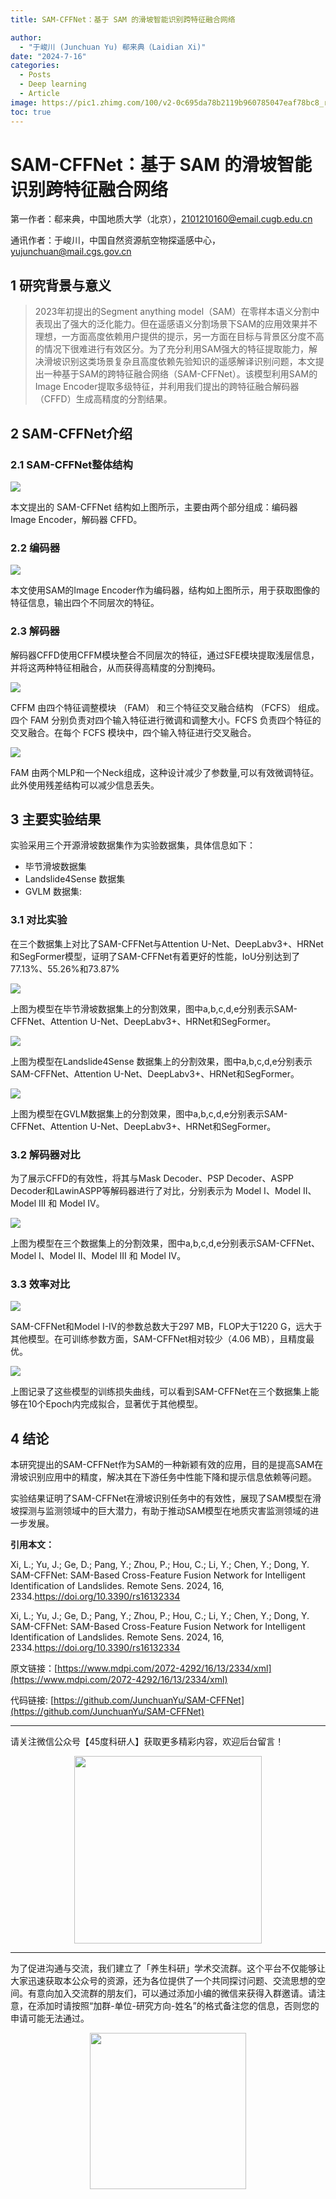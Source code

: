 ```yaml
---
title: SAM-CFFNet：基于 SAM 的滑坡智能识别跨特征融合网络

author: 
  - "于峻川 (Junchuan Yu) 郗来典（Laidian Xi)"
date: "2024-7-16"
categories:
  - Posts
  - Deep learning
  - Article
image: https://pic1.zhimg.com/100/v2-0c695da78b2119b960785047eaf78bc8_r.jpg
toc: true
---
```


# SAM-CFFNet：基于 SAM 的滑坡智能识别跨特征融合网络


第一作者：郗来典，中国地质大学（北京），2101210160@email.cugb.edu.cn

通讯作者：于峻川，中国自然资源航空物探遥感中心，yujunchuan@mail.cgs.gov.cn


## 1 研究背景与意义

><p align="left"> 2023年初提出的Segment anything model（SAM）在零样本语义分割中表现出了强大的泛化能力。但在遥感语义分割场景下SAM的应用效果并不理想，一方面高度依赖用户提供的提示，另一方面在目标与背景区分度不高的情况下很难进行有效区分。为了充分利用SAM强大的特征提取能力，解决滑坡识别这类场景复杂且高度依赖先验知识的遥感解译识别问题，本文提出一种基于SAM的跨特征融合网络（SAM-CFFNet）。该模型利用SAM的Image Encoder提取多级特征，并利用我们提出的跨特征融合解码器（CFFD）生成高精度的分割结果。</p>


  
## 2 SAM-CFFNet介绍
### 2.1 SAM-CFFNet整体结构
  ![](https://pic1.zhimg.com/100/v2-0c695da78b2119b960785047eaf78bc8_r.jpg)
<p align="left"> 本文提出的 SAM-CFFNet 结构如上图所示，主要由两个部分组成：编码器 Image Encoder，解码器 CFFD。</p>


### 2.2 编码器
  ![](https://pic1.zhimg.com/100/v2-91f4e76bf51c4c583396787a2f2d9090_r.jpg)
<p align="left"> 本文使用SAM的Image Encoder作为编码器，结构如上图所示，用于获取图像的特征信息，输出四个不同层次的特征。</p>
  
### 2.3 解码器
<p align="left"> 解码器CFFD使用CFFM模块整合不同层次的特征，通过SFE模块提取浅层信息，并将这两种特征相融合，从而获得高精度的分割掩码。</p>
  
  ![](https://pic3.zhimg.com/100/v2-352233f7ef04107b6857bc2ccaff52d2_r.jpg)
<p align="left"> CFFM 由四个特征调整模块 （FAM） 和三个特征交叉融合结构 （FCFS） 组成。四个 FAM 分别负责对四个输入特征进行微调和调整大小。FCFS 负责四个特征的交叉融合。在每个 FCFS 模块中，四个输入特征进行交叉融合。 </p>
 
![](https://pic1.zhimg.com/100/v2-8e3b1350f1ffcff264f1abc6dc38dd5c_r.jpg)
<p align="left"> FAM 由两个MLP和一个Neck组成，这种设计减少了参数量,可以有效微调特征。此外使用残差结构可以减少信息丢失。</p>

## 3 主要实验结果
<p align="left"> 实验采用三个开源滑坡数据集作为实验数据集，具体信息如下：</p>


* 毕节滑坡数据集 
* Landslide4Sense 数据集
* GVLM 数据集: 

### 3.1 对比实验
<p align="left"> 在三个数据集上对比了SAM-CFFNet与Attention U-Net、DeepLabv3+、HRNet和SegFormer模型，证明了SAM-CFFNet有着更好的性能，IoU分别达到了77.13%、55.26%和73.87%</p>

![](https://pic2.zhimg.com/100/v2-afb5f56e55327b5f48c0f7f0425325f5_r.jpg)
<p align="left"> 上图为模型在毕节滑坡数据集上的分割效果，图中a,b,c,d,e分别表示SAM-CFFNet、Attention U-Net、DeepLabv3+、HRNet和SegFormer。</p>

![](https://pic3.zhimg.com/100/v2-368e303a3e5e852d33c1753cdabda71a_r.jpg)
<p align="left"> 上图为模型在Landslide4Sense 数据集上的分割效果，图中a,b,c,d,e分别表示SAM-CFFNet、Attention U-Net、DeepLabv3+、HRNet和SegFormer。</p>

![](https://pic3.zhimg.com/100/v2-e279a058d21d3f08a254f4382fbf4dde_r.jpg)
<p align="left"> 上图为模型在GVLM数据集上的分割效果，图中a,b,c,d,e分别表示SAM-CFFNet、Attention U-Net、DeepLabv3+、HRNet和SegFormer。</p>

### 3.2 解码器对比

<p align="left"> 为了展示CFFD的有效性，将其与Mask Decoder、PSP Decoder、ASPP Decoder和LawinASPP等解码器进行了对比，分别表示为 Model I、Model II、Model III 和 Model IV。</p>

![](https://pic3.zhimg.com/100/v2-866c0d95c85e85255032677c493cd1aa_r.jpg)
<p align="left"> 上图为模型在三个数据集上的分割效果，图中a,b,c,d,e分别表示SAM-CFFNet、Model I、Model II、Model III 和 Model IV。</p>

### 3.3 效率对比

![](https://pic4.zhimg.com/100/v2-00691da4b10d7067744556bb9916b08b_r.jpg)
<p align="left">SAM-CFFNet和Model I-IV的参数总数大于297 MB，FLOP大于1220 G，远大于其他模型。在可训练参数方面，SAM-CFFNet相对较少（4.06 MB），且精度最优。</p>

![](https://pic4.zhimg.com/100/v2-5766967818554de09cf9b18003eac8cf_r.jpg)
<p align="left">上图记录了这些模型的训练损失曲线，可以看到SAM-CFFNet在三个数据集上能够在10个Epoch内完成拟合，显著优于其他模型。</p>

## 4 结论
<p align="left"> 本研究提出的SAM-CFFNet作为SAM的一种新颖有效的应用，目的是提高SAM在滑坡识别应用中的精度，解决其在下游任务中性能下降和提示信息依赖等问题。 </p>
<p align="left"> 实验结果证明了SAM-CFFNet在滑坡识别任务中的有效性，展现了SAM模型在滑坡探测与监测领域中的巨大潜力，有助于推动SAM模型在地质灾害监测领域的进一步发展。</p>


**引用本文：**

Xi, L.; Yu, J.; Ge, D.; Pang, Y.; Zhou, P.; Hou, C.; Li, Y.; Chen, Y.; Dong, Y. SAM-CFFNet: SAM-Based Cross-Feature Fusion Network for Intelligent Identification of Landslides. Remote Sens. 2024, 16, 2334.https://doi.org/10.3390/rs16132334

Xi, L.; Yu, J.; Ge, D.; Pang, Y.; Zhou, P.; Hou, C.; Li, Y.; Chen, Y.; Dong, Y. SAM-CFFNet: SAM-Based Cross-Feature Fusion Network for Intelligent Identification of Landslides. Remote Sens. 2024, 16, 2334.https://doi.org/10.3390/rs16132334

  
  原文链接：[https://www.mdpi.com/2072-4292/16/13/2334/xml](https://www.mdpi.com/2072-4292/16/13/2334/xml)

  代码链接: [https://github.com/JunchuanYu/SAM-CFFNet](https://github.com/JunchuanYu/SAM-CFFNet)



---------------------------
请关注微信公众号【45度科研人】获取更多精彩内容，欢迎后台留言！

<span style="display: block; text-align: center; margin-left: auto; margin-right: auto;">
    <img src="https://dunazo.oss-cn-beijing.aliyuncs.com/blog/wechat-simple.png" width="300"  alt="">
</span>

--------------------------------------
为了促进沟通与交流，我们建立了「养生科研」学术交流群。这个平台不仅能够让大家迅速获取本公众号的资源，还为各位提供了一个共同探讨问题、交流思想的空间。有意向加入交流群的朋友们，可以通过添加小编的微信来获得入群邀请。请注意，在添加时请按照“加群-单位-研究方向-姓名”的格式备注您的信息，否则您的申请可能无法通过。


<span style="display: block; text-align: center; margin-left: auto; margin-right: auto;">
    <img src="https://dunazo.oss-cn-beijing.aliyuncs.com/blog/laidian.jpg" width="250"  alt="">
</span>

